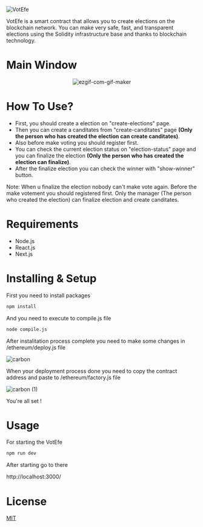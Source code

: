 ![VotEfe](https://user-images.githubusercontent.com/78970916/161441177-64b12da5-26c2-4a21-a896-581a3dbe5987.png)

VotEfe is a smart contract that allows you to create elections on the blockchain network. You can make very safe, fast, and transparent elections using the Solidity infrastructure base and thanks to blockchain technology. 

# Main Window
<p align="center">
  <img src="https://i.ibb.co/rGGKRcF/ezgif-com-gif-maker.gif" alt="ezgif-com-gif-maker" border="0">
</p>

# How To Use?
* First, you should create a election on "create-elections" page. 
* Then you can create a canditates from "create-canditates" page <b>(Only the person who has created the election can create canditates)</b>. 
* Also before make voting you should register first. 
* You can check the current election status on "election-status" page and you can finalize the election <b>(Only the person who has created the election can finalize)</b>. 
* After the finalize election you can check the winner with "show-winner" button.

Note: When u finalize the election nobody can't make vote again. Before the make votement you should registered first. Only the manager (The person who created the election) can finalize election and create canditates. 

# Requirements

- Node.js
- React.js
- Next.js

# Installing & Setup

First you need to install packages 
 ```bash
 npm install
 ```
 And you need to execute to compile.js file
 
 ```bash
 node compile.js
 ```
 
 After instalitation process complete you need to make some changes in /ethereum/deploy.js file
 
 ![carbon](https://user-images.githubusercontent.com/78970916/161441280-ccd91579-bd1b-4375-b6b9-73c151c19bbb.png)
 
 When your deployment process done you need to copy the contract address and paste to /ethereum/factory.js file
 
 ![carbon (1)](https://user-images.githubusercontent.com/78970916/161441404-374d3523-487a-4a27-ba5f-945ad4fd30f0.png)

 You're all set !

# Usage
For starting the VotEfe

```bash
npm run dev
```

After starting go to there

http://localhost:3000/

# License

[MIT](https://choosealicense.com/licenses/mit/)


